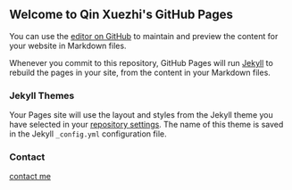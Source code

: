 ## Welcome to Qin Xuezhi's GitHub Pages

You can use the [editor on GitHub](https://github.com/XuezhiQin/xuezhiqin.gihub.io/edit/gh-pages/index.md) to maintain and preview the content for your website in Markdown files.

Whenever you commit to this repository, GitHub Pages will run [Jekyll](https://jekyllrb.com/) to rebuild the pages in your site, from the content in your Markdown files.


### Jekyll Themes

Your Pages site will use the layout and styles from the Jekyll theme you have selected in your [repository settings](https://github.com/XuezhiQin/xuezhiqin.gihub.io/settings). The name of this theme is saved in the Jekyll `_config.yml` configuration file.

### Contact
[contact me](To:qinxz1414@qq.com)
